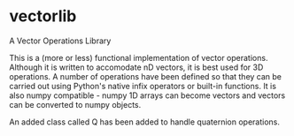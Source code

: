 vectorlib
=========

A Vector Operations Library

This is a (more or less) functional implementation of vector operations. Although it is written to accomodate nD vectors, it is best used for 3D operations. A number of operations have been defined so that they can be carried out using Python's native infix operators or built-in functions.
It is also numpy compatible - numpy 1D arrays can become vectors and vectors can be converted to numpy objects.

An added class called Q has been added to handle quaternion operations.
